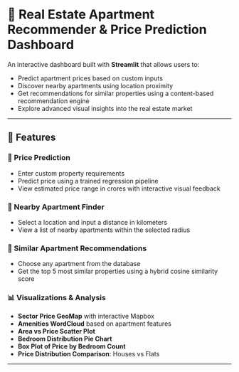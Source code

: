 # 🏢 Real Estate Apartment Recommender & Price Prediction Dashboard

An interactive dashboard built with **Streamlit** that allows users to:

- Predict apartment prices based on custom inputs
- Discover nearby apartments using location proximity
- Get recommendations for similar properties using a content-based recommendation engine
- Explore advanced visual insights into the real estate market

---

## 🚀 Features

### 🔮 Price Prediction
- Enter custom property requirements
- Predict price using a trained regression pipeline
- View estimated price range in crores with interactive visual feedback

### 🧭 Nearby Apartment Finder
- Select a location and input a distance in kilometers
- View a list of nearby apartments within the selected radius

### 🧠 Similar Apartment Recommendations
- Choose any apartment from the database
- Get the top 5 most similar properties using a hybrid cosine similarity score

### 📊 Visualizations & Analysis
- **Sector Price GeoMap** with interactive Mapbox
- **Amenities WordCloud** based on apartment features
- **Area vs Price Scatter Plot**
- **Bedroom Distribution Pie Chart**
- **Box Plot of Price by Bedroom Count**
- **Price Distribution Comparison**: Houses vs Flats

---
